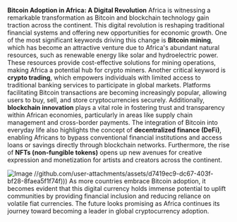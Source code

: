 **Bitcoin Adoption in Africa: A Digital Revolution**
Africa is witnessing a remarkable transformation as Bitcoin and blockchain technology gain traction across the continent. This digital revolution is reshaping traditional financial systems and offering new opportunities for economic growth. One of the most significant keywords driving this change is **Bitcoin mining**, which has become an attractive venture due to Africa's abundant natural resources, such as renewable energy like solar and hydroelectric power. These resources provide cost-effective solutions for mining operations, making Africa a potential hub for crypto miners.
Another critical keyword is **crypto trading**, which empowers individuals with limited access to traditional banking services to participate in global markets. Platforms facilitating Bitcoin transactions are becoming increasingly popular, allowing users to buy, sell, and store cryptocurrencies securely. Additionally, **blockchain innovation** plays a vital role in fostering trust and transparency within African economies, particularly in areas like supply chain management and cross-border payments.
The integration of Bitcoin into everyday life also highlights the concept of **decentralized finance (DeFi)**, enabling Africans to bypass conventional financial institutions and access loans or savings directly through blockchain networks. Furthermore, the rise of **NFTs (non-fungible tokens)** opens up new avenues for creative expression and monetization for artists and creators across the continent.

![Image](https://github.com/user-attachments/assets/d7419ec9-dc67-403f-bf28-8faea5f1f74f)
 //github.com/user-attachments/assets/d7419ec9-dc67-403f-bf28-8faea5f1f74f)))
As more countries embrace Bitcoin adoption, it becomes evident that this digital currency holds immense potential to uplift communities by providing financial inclusion and reducing reliance on volatile fiat currencies. The future looks promising as Africa continues its journey toward becoming a leader in global cryptocurrency adoption.
